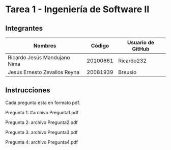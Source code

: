 # Tarea 1 - Ingeniería de Software II
## Integrantes

| Nombres  | Código | Usuario de GitHub |
| ------------- | ------------- | ------------- |
| Ricardo Jesús Mandujano Nima  | 20100661  | Ricardo232 |
| Jesús Ernesto Zevallos Reyna  | 20081939  | Breusio |

## Instrucciones
Cada pregunta esta en formato pdf.

Pregunta 1: #archivo Pregunta1.pdf

Pregunta 2: archivo Pregunta2.pdf

Pregunta 3: archivo Pregunta3.pdf

Pregunta 4: archivo Pregunta4.pdf
